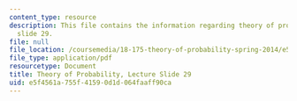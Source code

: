 ```yaml
---
content_type: resource
description: This file contains the information regarding theory of probability, lecture
  slide 29.
file: null
file_location: /coursemedia/18-175-theory-of-probability-spring-2014/e5f4561a755f41590d1d064faaff90ca_MIT18_175S14_Lecture29.pdf
file_type: application/pdf
resourcetype: Document
title: Theory of Probability, Lecture Slide 29
uid: e5f4561a-755f-4159-0d1d-064faaff90ca
---
```


